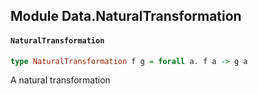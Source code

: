 ## Module Data.NaturalTransformation

#### `NaturalTransformation`

``` purescript
type NaturalTransformation f g = forall a. f a -> g a
```

A natural transformation


